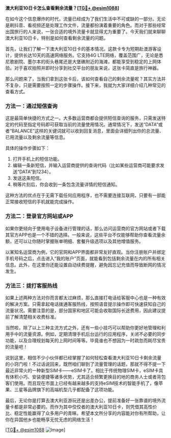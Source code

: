**澳大利亚10日卡怎么查看剩余流量？[[TG💪+ @esim1088](https://t.me/s/esim1088)]**

在如今这个信息爆炸的时代，流量已经成为了我们生活中不可或缺的一部分。无论是刷抖音、看视频还是处理工作文件，流量都扮演着重要的角色。而对于那些经常出国旅行的人来说，一张合适的境外流量卡就显得尤为重要了。今天我们就来聊聊澳大利亚10日卡，特别是如何查看剩余流量的问题。

首先，让我们了解一下澳大利亚10日卡的基本情况。这款卡专为短期赴澳游客设计，提供长达10天的高速网络服务。它支持4G LTE网络，覆盖范围广，无论是悉尼歌剧院、墨尔本的街头巷尾还是大堡礁附近的海滩，都能享受到稳定的上网体验。对于喜欢拍照并即时分享到社交平台的朋友来说，这张卡简直是旅行神器。

那么问题来了，当我们拿到这张卡后，该如何查看自己的剩余流量呢？其实方法并不复杂，只是需要按照一定的步骤操作。接下来，我就为大家详细介绍几种常见的查看方式。

### 方法一：通过短信查询

这是最简单快捷的方式之一。大多数运营商都会提供短信查询的服务，只需发送特定的代码至指定号码即可获取当前的流量使用情况。通常情况下，发送“DATA”或者“BALANCE”这样的关键词就可以收到回复消息，里面会详细列出你的总流量、已用流量以及剩余流量等信息。

具体的操作步骤如下：
1. 打开手机上的短信功能。
2. 编辑一条新短信，并输入运营商提供的查询代码（比如某些运营商可能要求发送“DATA”到1234）。
3. 发送这条短信。
4. 稍等片刻后，你会收到一条包含流量详情的短信通知。

这种方法的优点在于无需下载任何应用程序，也不需要连接互联网，只要有一部能正常接收短信的手机就能完成操作。

### 方法二：登录官方网站或APP

如果你更倾向于使用电子设备进行管理的话，那么访问运营商的官方网站或者下载其官方APP也是一个不错的选择。一般来说，这些平台不仅能够帮助你查看流量余额，还可以让你随时掌握账单明细、套餐升级选项以及其他增值服务。

以某知名运营商为例，它的官网和APP界面都非常友好直观。当你注册账户并绑定手机号码之后，点击进入“我的账户”页面，就能看到包括剩余流量在内的所有相关信息。此外，在这里你还能设置自动续费提醒，避免因忘记充值而导致断网的情况发生。

### 方法三：拨打客服热线

如果上述两种方法对你而言都太过麻烦，那么直接打电话给客服中心也是一种有效的解决方案。只需拿起电话拨通客服热线，按照语音提示操作即可快速获知自己的流量状况。需要注意的是，部分国家和地区可能会收取国际长途费用，因此建议提前了解清楚相关收费标准。

当然啦，除了以上三种主流方式之外，还有一些小技巧可以帮助你更好地管理和利用手中的流量资源。例如，定期清理手机后台运行的应用程序，关闭不必要的同步功能，以及合理规划每天的上网时间等等。毕竟谁也不想因为一时疏忽而耗尽宝贵的流量吧！

说到这里，相信不少小伙伴都已经掌握了如何轻松查看澳大利亚10日卡剩余流量的小窍门啦！不过话说回来，既然咱们聊到了流量管理的话题，那就不得不提一下最近非常火的一种新型SIM卡——eSIM卡了。相比于传统物理SIM卡，eSIM卡具有体积小巧、安装便捷等诸多优势，尤其适合频繁更换目的地的商务人士或者背包客们使用。而且现在市面上已经有越来越多的支持eSIM技术的智能手机了，像苹果、三星等品牌旗下的高端机型几乎都配备了这项功能。

最后，无论你是打算去澳大利亚游玩还是出差办公，提前准备好一张靠谱的境外流量卡都是非常必要的。而作为其中佼佼者的澳大利亚10日卡，则凭借其高性价比、稳定性能赢得了众多用户的青睐。希望本文所分享的内容能对你有所帮助，让你在异国他乡也能畅享无忧无虑的网络生活！

[[TG💪+ @esim1088](https://t.me/s/esim1088) ![Image](https://i.postimg.cc/4NQfJmqS/Snipaste-2025-05-13-00-14-12.png)]